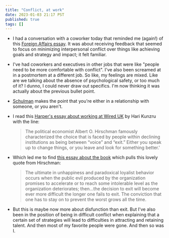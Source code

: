 ```yaml
---
title: "Conflict, at work"
date: 2023-01-03 21:17 PST
published: true
tags: []
---
```


- I had a conversation with a coworker today that reminded me (again!) of this [Foreign Affairs essay](https://island94.org/2022/03/over-rapported). It was about receiving feedback that seemed to focus on minimizing interpersonal conflict over things like achieving goals and strategy and impact; it felt familiar.
- I've had coworkers and executives in other jobs that were like "people need to be more comfortable with conflict". I've also been screamed at in a postmortem at a different job. So like, my feelings are mixed. Like are we talking about the absence of psychological safety, or too much of it? I dunno, I could never draw out specifics. I'm now thinking it was actually about the previous bullet point. 
- [Schulman](https://island94.org/2022/02/it-asks-you-to-be-interactive) makes the point that you're either in a relationship with someone, or you aren't. 
- I read this [Harper's essay about working at Wired UK](https://harpers.org/archive/2023/01/exit-technologists-libertarianism/) by Hari Kunzru with the line: 

    > The political economist Albert O. Hirschman famously characterized the choice that is faced by people within declining institutions as being between “voice” and “exit.” Either you speak up to change things, or you leave and look for something better.'
- Which led me to find [this essay about the book](https://www.robkhenderson.com/past-newsletter/exit-voice-and-loyalty-a-review) which pulls this lovely quote from Hirschman: 

    > The ultimate in unhappiness and paradoxical loyalist behavior occurs when the public evil produced by the organization promises to accelerate or to reach some intolerable level as the organization deteriorates; then…the decision to exit will become ever more difficult the longer one fails to exit. The conviction that one has to stay on to prevent the worst grows all the time.

- But this is maybe now more about disfunction than exit. But I've also been in the position of being in difficult conflict when explaining that a certain set of strategies will lead to difficulties in attracting and retaining talent. And then most of my favorite people were gone. And then so was I.

